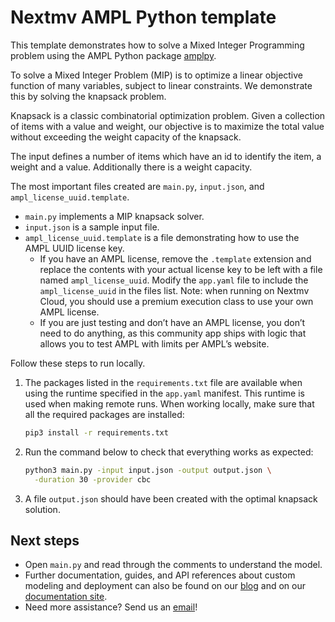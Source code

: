 # Nextmv AMPL Python template

This template demonstrates how to solve a Mixed Integer Programming problem
using the AMPL Python package [amplpy][amplpy].

To solve a Mixed Integer Problem (MIP) is to optimize a linear objective
function of many variables, subject to linear constraints. We demonstrate this
by solving the knapsack problem.

Knapsack is a classic combinatorial optimization problem. Given a collection of
items with a value and weight, our objective is to maximize the total value
without exceeding the weight capacity of the knapsack.

The input defines a number of items which have an id to identify the item, a
weight and a value. Additionally there is a weight capacity.

The most important files created are `main.py`, `input.json`, and
`ampl_license_uuid.template`.

* `main.py` implements a MIP knapsack solver.
* `input.json` is a sample input file.
* `ampl_license_uuid.template` is a file demonstrating how to use the AMPL UUID
  license key.
  * If you have an AMPL license, remove the `.template` extension and replace
    the contents with your actual license key to be left with a file named
    `ampl_license_uuid`. Modify the `app.yaml` file to include the
    `ampl_license_uuid` in the files list. Note: when running on Nextmv Cloud,
    you should use a premium execution class to use your own AMPL license.
  * If you are just testing and don’t have an AMPL license, you don’t need to
    do anything, as this community app ships with logic that allows you to test
    AMPL with limits per AMPL’s website.

Follow these steps to run locally.

1. The packages listed in the `requirements.txt` file are available when using
   the runtime specified in the `app.yaml` manifest. This runtime is used when
   making remote runs. When working locally, make sure that all the required
   packages are installed:

    ```bash
    pip3 install -r requirements.txt
    ```

2. Run the command below to check that everything works as expected:

    ```bash
    python3 main.py -input input.json -output output.json \
      -duration 30 -provider cbc
    ```

3. A file `output.json` should have been created with the optimal knapsack
   solution.

## Next steps

* Open `main.py` and read through the comments to understand the model.
* Further documentation, guides, and API references about custom modeling and
  deployment can also be found on our [blog](https://www.nextmv.io/blog) and on
  our [documentation site](https://docs.nextmv.io).
* Need more assistance? Send us an [email](mailto:support@nextmv.io)!

[amplpy]: https://amplpy.ampl.com/en/latest/?_gl=1*16ca5pw*_ga*Nzk4OTUwMDgwLjE3MDgzNTIzMzg.*_ga_FY84K2YRRE*MTcwODQ0NTgwMy42LjEuMTcwODQ0NTgzOC4wLjAuMA..
